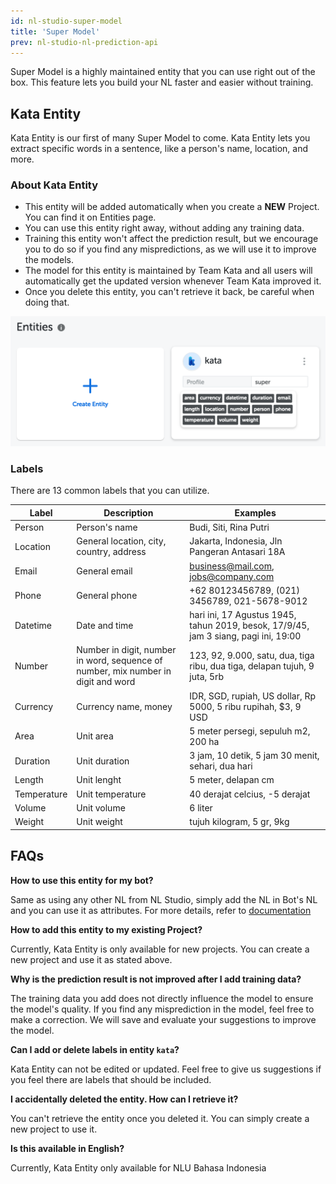 ```yaml
---
id: nl-studio-super-model
title: 'Super Model'
prev: nl-studio-nl-prediction-api
---
```


Super Model is a highly maintained entity that you can use right out of the box. This feature lets you build your NL faster and easier without training.

## Kata Entity

Kata Entity is our first of many Super Model to come. Kata Entity lets you extract specific words in a sentence, like a person's name, location, and more.

### About Kata Entity

- This entity will be added automatically when you create a **NEW** Project. You can find it on Entities page.
- You can use this entity right away, without adding any training data.
- Training this entity won't affect the prediction result, but we encourage you to do so if you find any mispredictions, as we will use it to improve the models.
- The model for this entity is maintained by Team Kata and all users will automatically get the updated version whenever Team Kata improved it.
- Once you delete this entity, you can't retrieve it back, be careful when doing that.

![nlsg-6](./images/nlsg-6.png)

### Labels

There are 13 common labels that you can utilize.

| **Label**   | **Description**                                                                   | **Examples**                                                                        |
| ----------- | --------------------------------------------------------------------------------- | ----------------------------------------------------------------------------------- |
| Person      | Person's name                                                                     | Budi, Siti, Rina Putri                                                              |
| Location    | General location, city, country, address                                          | Jakarta, Indonesia, Jln Pangeran Antasari 18A                                       |
| Email       | General email                                                                     | business@mail.com, jobs@company.com                                                 |
| Phone       | General phone                                                                     | +62 80123456789, (021) 3456789, 021-5678-9012                                       |
| Datetime    | Date and time                                                                     | hari ini, 17 Agustus 1945, tahun 2019, besok, 17/9/45, jam 3 siang, pagi ini, 19:00 |
| Number      | Number in digit, number in word, sequence of number, mix number in digit and word | 123, 92, 9.000, satu, dua, tiga ribu, dua tiga, delapan tujuh, 9 juta, 5rb          |
| Currency    | Currency name, money                                                              | IDR, SGD, rupiah, US dollar, Rp 5000, 5 ribu rupihah, $3, 9 USD                     |
| Area        | Unit area                                                                         | 5 meter persegi, sepuluh m2, 200 ha                                                 |
| Duration    | Unit duration                                                                     | 3 jam, 10 detik, 5 jam 30 menit, sehari, dua hari                                   |
| Length      | Unit lenght                                                                       | 5 meter, delapan cm                                                                 |
| Temperature | Unit temperature                                                                  | 40 derajat celcius, -5 derajat                                                      |
| Volume      | Unit volume                                                                       | 6 liter                                                                             |
| Weight      | Unit weight                                                                       | tujuh kilogram, 5 gr, 9kg                                                           |

## FAQs

**How to use this entity for my bot?**

Same as using any other NL from NL Studio, simply add the NL in Bot's NL and you can use it as attributes. For more details, refer to [documentation](/kata-ml/nlu/#nl-studio-nlu)

**How to add this entity to my existing Project?**

Currently, Kata Entity is only available for new projects. You can create a new project and use it as stated above.

**Why is the prediction result is not improved after I add training data?**

The training data you add does not directly influence the model to ensure the model's quality. If you find any misprediction in the model, feel free to make a correction. We will save and evaluate your suggestions to improve the model.

**Can I add or delete labels in entity `kata`?**

Kata Entity can not be edited or updated. Feel free to give us suggestions if you feel there are labels that should be included.

**I accidentally deleted the entity. How can I retrieve it?**

You can't retrieve the entity once you deleted it. You can simply create a new project to use it.

**Is this available in English?**

Currently, Kata Entity only available for NLU Bahasa Indonesia
